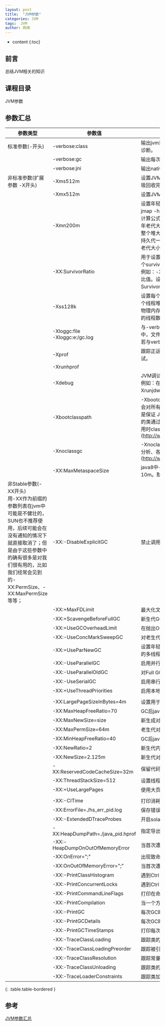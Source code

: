```yaml
---
layout: post
title:  "JVM参数"
categories: JVM
tags:  JVM
author: 网络
---
```


* content
{:toc}


## 前言


总结JVM相关的知识

##  课程目录

JVM参数









## 参数汇总

| 参数类型                                                                                                                                                                                                                            | 参数值                                      | 参数说明                                                                                                                                                                                                                                                                                                                                                   |
| --------------------------------------------------------------------------------------------------------------------------------------------------------------------------------------------------------------------------------------- | ---------------------------------------------- | -------------------------------------------------------------------------------------------------------------------------------------------------------------------------------------------------------------------------------------------------------------------------------------------------------------------------------------------------------------- |
| 标准参数(-开头)                                                                                                                                                                                                                   | -verbose:class                                 | 输出jvm载入类的相关信息，当jvm报告说找不到类或者类冲突时可此进行诊断。                                                                                                                                                                                                                                                         |
|                                                                                                                                                                                                                                         | -verbose:gc                                    | 输出每次GC的相关情况。                                                                                                                                                                                                                                                                                                                               |
|                                                                                                                                                                                                                                         | -verbose:jni                                   | 输出native方法调用的相关情况，一般用于诊断jni调用错误信息。                                                                                                                                                                                                                                                                           |
| 非标准参数(扩展参数 -X开头)                                                                                                                                                                                                  | -Xms512m                                       | 设置JVM促使内存为512m。此值可以设置与-Xmx相同，以避免每次垃圾回收完成后JVM重新分配内存。                                                                                                                                                                                                                                  |
|                                                                                                                                                                                                                                         | -Xmx512m                                       | 设置JVM最大可用内存为512M。                                                                                                                                                                                                                                                                                                                          |
|                                                                                                                                                                                                                                         | -Xmn200m                                       | 设置年轻代大小为200M。此处的大小是（eden + 2 survivor space).与jmap -heap中显示的New gen是（eden + 1 survivor space）不同的<br>计算公式有：<br>年老代大小=-Xmx减去-Xmn。<br>整个堆大小=年轻代大小 + 年老代大小 + 持久代大小。<br>持久代一般固定大小为64m，所以增大年轻代（-Xmn）后，将会减小年老代大小。此值对系统性能影响较大，Sun官方推荐配置为整个堆的3/8。 |
|                                                                                                                                                                                                                                         | -XX:SurvivorRatio                              | 用于设置Eden和其中一个Survivor的比值，默认比例为8（Eden）：1（一个survivor），这个值也比较重要。<br>例如：-XX:SurvivorRatio=4：设置年轻代中Eden区与Survivor区的大小比值。设置为4，则两个Survivor区与一个Eden区的比值为2:4，一个Survivor区占整个年轻代的1/6。                 |
|                                                                                                                                                                                                                                         | -Xss128k                                       | 设置每个线程的堆栈大小。JDK5.0以后每个线程堆栈大小为1M，以前每个线程堆栈大小为256K。更具应用的线程所需内存大小进行调整。在相同物理内存下，减小这个值能生成更多的线程。但是操作系统对一个进程内的线程数还是有限制的，不能无限生成，经验值在3000~5000左右。 |
|                                                                                                                                                                                                                                         | -Xloggc:file<br>-Xloggc:e:/gc.log              | 与-verbose:gc功能类似，只是将每次GC事件的相关情况记录到一个文件中，文件的位置最好在本地，以避免网络的潜在问题。<br>若与verbose命令同时出现在命令行中，则以-Xloggc为准。                                                                                                                   |
|                                                                                                                                                                                                                                         | -Xprof                                         | 跟踪正运行的程序，并将跟踪数据在标准输出输出；适合于开发环境调试。                                                                                                                                                                                                                                                            |
|                                                                                                                                                                                                                                         | -Xrunhprof                                     |                                                                                                                                                                                                                                                                                                                                                                |
|                                                                                                                                                                                                                                         | -Xdebug                                        | JVM调试参数，用于远程调试。<br>例如：在tomcat中的远程调试设置方法为-Xdebug -Xnoagent -Xrunjdwp:transport=dt_socket,server=y,suspend=n,address=8000。                                                                                                                                                                               |
|                                                                                                                                                                                                                                         | -Xbootclasspath                                | -Xbootclasspath用来指定你需要加载,但不想通过校验的类路径。JVM 会对所有的类在加载前进行校验并为每个类通过一个int数值来应用。这个是保证 JVM稳定的必要过程,但比较耗时,如果你希望跳过这个过程,就把你的类通过这个参数来指定。-Xbootclasspath参数、java -jar参数运行应用时classpath的设置方法(http://www.cnblogs.com/duanxz/p/3482311.html) |
|                                                                                                                                                                                                                                         | -Xnoclassgc                                    | -Xnoclassgc 表示不对方法区进行垃圾回收。请谨慎使用。见GC 的算法分析、各类垃圾收集器介绍(http://www.cnblogs.com/duanxz/p/5230265.html)                                                                                                                                                                                      |
|                                                                                                                                                                                                                                         | -XX:MaxMetaspaceSize                           | java8中-XX:MaxMetaspaceSize=10M设置MetaSpace的最大值为10m。默认是Java的Metaspace空间：不受限制                                                                                                                                                                                                                                             |
| 非Stable参数(-XX开头)<br>用-XX作为前缀的参数列表在jvm中可能是不健壮的，SUN也不推荐使用，后续可能会在没有通知的情况下就直接取消了；但是由于这些参数中的确有很多是对我们很有用的，比如我们经常会见到的-XX:PermSize、-XX:MaxPermSize等等； | -XX:-DisableExplicitGC                         | 禁止调用System.gc()；但jvm的gc仍然有效                                                                                                                                                                                                                                                                                                              |
|                                                                                                                                                                                                                                         | -XX:+MaxFDLimit                                | 最大化文件描述符的数量限制                                                                                                                                                                                                                                                                                                                        |
|                                                                                                                                                                                                                                         | -XX:+ScavengeBeforeFullGC                      | 新生代GC优先于Full GC执行                                                                                                                                                                                                                                                                                                                              |
|                                                                                                                                                                                                                                         | -XX:+UseGCOverheadLimit                        | 在抛出OOM之前限制jvm耗费在GC上的时间比例                                                                                                                                                                                                                                                                                                       |
|                                                                                                                                                                                                                                         | -XX:-UseConcMarkSweepGC                        | 对老生代采用并发标记交换算法进行GC                                                                                                                                                                                                                                                                                                             |
|                                                                                                                                                                                                                                         | -XX:+UseParNewGC                               | 设置年轻代为多线程收集。可与CMS收集同时使用。在serial基础上实现的多线程收集器。                                                                                                                                                                                                                                             |
|                                                                                                                                                                                                                                         | -XX:-UseParallelGC                             | 启用并行GC，此配置仅对年轻代有效                                                                                                                                                                                                                                                                                                                |
|                                                                                                                                                                                                                                         | -XX:-UseParallelOldGC                          | 对Full GC启用并行，当-XX:-UseParallelGC启用时该项自动启用                                                                                                                                                                                                                                                                                      |
|                                                                                                                                                                                                                                         | -XX:-UseSerialGC                               | 启用串行GC                                                                                                                                                                                                                                                                                                                                                 |
|                                                                                                                                                                                                                                         | -XX:+UseThreadPriorities                       | 启用本地线程优先级                                                                                                                                                                                                                                                                                                                                    |
|                                                                                                                                                                                                                                         |                                                |                                                                                                                                                                                                                                                                                                                                                                |
|                                                                                                                                                                                                                                         | -XX:LargePageSizeInBytes=4m                    | 设置用于Java堆的大页面尺寸                                                                                                                                                                                                                                                                                                                          |
|                                                                                                                                                                                                                                         | -XX:MaxHeapFreeRatio=70                        | GC后java堆中空闲量占的最大比例                                                                                                                                                                                                                                                                                                                     |
|                                                                                                                                                                                                                                         | -XX:MaxNewSize=size                            | 新生成对象能占用内存的最大值                                                                                                                                                                                                                                                                                                                     |
|                                                                                                                                                                                                                                         | -XX:MaxPermSize=64m                            | 老生代对象能占用内存的最大值                                                                                                                                                                                                                                                                                                                     |
|                                                                                                                                                                                                                                         | -XX:MinHeapFreeRatio=40                        | GC后java堆中空闲量占的最小比例                                                                                                                                                                                                                                                                                                                     |
|                                                                                                                                                                                                                                         | -XX:NewRatio=2                                 | 新生代内存容量与老生代内存容量的比例                                                                                                                                                                                                                                                                                                         |
|                                                                                                                                                                                                                                         | -XX:NewSize=2.125m                             | 新生代对象生成时占用内存的默认值                                                                                                                                                                                                                                                                                                               |
|                                                                                                                                                                                                                                         | -XX:ReservedCodeCacheSize=32m                  | 保留代码占用的内存容量                                                                                                                                                                                                                                                                                                                              |
|                                                                                                                                                                                                                                         | -XX:ThreadStackSize=512                        | 设置线程栈大小，若为0则使用系统默认值                                                                                                                                                                                                                                                                                                        |
|                                                                                                                                                                                                                                         | -XX:+UseLargePages                             | 使用大页面内存                                                                                                                                                                                                                                                                                                                                          |
|                                                                                                                                                                                                                                         |                                                |                                                                                                                                                                                                                                                                                                                                                                |
|                                                                                                                                                                                                                                         | -XX:-CITime                                    | 打印消耗在JIT编译的时间                                                                                                                                                                                                                                                                                                                              |
|                                                                                                                                                                                                                                         | -XX:ErrorFile=./hs_err_pid<pid>.log            | 保存错误日志或者数据到文件中                                                                                                                                                                                                                                                                                                                     |
|                                                                                                                                                                                                                                         | -XX:-ExtendedDTraceProbes                      | 开启solaris特有的dtrace探针                                                                                                                                                                                                                                                                                                                             |
|                                                                                                                                                                                                                                         | -XX:HeapDumpPath=./java_pid<pid>.hprof         | 指定导出堆信息时的路径或文件名                                                                                                                                                                                                                                                                                                                  |
|                                                                                                                                                                                                                                         | -XX:-HeapDumpOnOutOfMemoryError                | 当首次遭遇OOM时导出此时堆中相关信息                                                                                                                                                                                                                                                                                                            |
|                                                                                                                                                                                                                                         | -XX:OnError="<cmd args>;<cmd args>"            | 出现致命ERROR之后运行自定义命令                                                                                                                                                                                                                                                                                                                   |
|                                                                                                                                                                                                                                         | -XX:OnOutOfMemoryError="<cmd args>;<cmd args>" | 当首次遭遇OOM时执行自定义命令                                                                                                                                                                                                                                                                                                                     |
|                                                                                                                                                                                                                                         | -XX:-PrintClassHistogram                       | 遇到Ctrl-Break后打印类实例的柱状信息，与jmap -histo功能相同                                                                                                                                                                                                                                                                                 |
|                                                                                                                                                                                                                                         | -XX:-PrintConcurrentLocks                      | 遇到Ctrl-Break后打印并发锁的相关信息，与jstack -l功能相同                                                                                                                                                                                                                                                                                   |
|                                                                                                                                                                                                                                         | -XX:-PrintCommandLineFlags                     | 打印在命令行中出现过的标记                                                                                                                                                                                                                                                                                                                        |
|                                                                                                                                                                                                                                         | -XX:-PrintCompilation                          | 当一个方法被编译时打印相关信息                                                                                                                                                                                                                                                                                                                  |
|                                                                                                                                                                                                                                         | -XX:-PrintGC                                   | 每次GC时打印相关信息                                                                                                                                                                                                                                                                                                                                  |
|                                                                                                                                                                                                                                         | -XX:-PrintGCDetails                            | 每次GC时打印详细信息                                                                                                                                                                                                                                                                                                                                  |
|                                                                                                                                                                                                                                         | -XX:-PrintGCTimeStamps                         | 打印每次GC的时间戳                                                                                                                                                                                                                                                                                                                                     |
|                                                                                                                                                                                                                                         | -XX:-TraceClassLoading                         | 跟踪类的加载信息                                                                                                                                                                                                                                                                                                                                       |
|                                                                                                                                                                                                                                         | -XX:-TraceClassLoadingPreorder                 | 跟踪被引用到的所有类的加载信息                                                                                                                                                                                                                                                                                                                  |
|                                                                                                                                                                                                                                         | -XX:-TraceClassResolution                      | 跟踪常量池                                                                                                                                                                                                                                                                                                                                                |
|                                                                                                                                                                                                                                         | -XX:-TraceClassUnloading                       | 跟踪类的卸载信息                                                                                                                                                                                                                                                                                                                                       |
|                                                                                                                                                                                                                                         | -XX:-TraceLoaderConstraints                    | 跟踪类加载器约束的相关信息                                                                                                                                                                                                                                                                                                                        |
{: .table.table-bordered }

## 参考

[JVM参数汇总](https://www.cnblogs.com/duanxz/p/3482366.html)